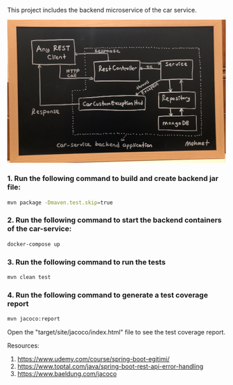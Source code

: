 This project includes the backend microservice of the car service.



![Car Service Backend Architecture](backend.jpg)


### 1. Run the following command to build and create backend jar file:
```sh
mvn package -Dmaven.test.skip=true
```

### 2. Run the following command to start the backend containers of the car-service:
```sh
docker-compose up
```


### 3. Run the following command to run the tests
```sh
mvn clean test
```

### 4. Run the following command to generate a test coverage report
```sh
mvn jacoco:report
```
Open the "target/site/jacoco/index.html" file to see the test coverage report.

Resources:
1. https://www.udemy.com/course/spring-boot-egitimi/
2. https://www.toptal.com/java/spring-boot-rest-api-error-handling
3. https://www.baeldung.com/jacoco

